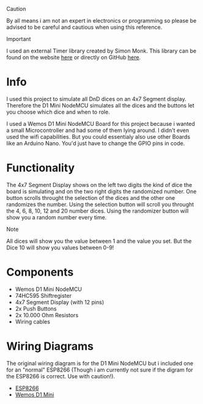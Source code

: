 > [!Caution]
> By all means i am not an expert in electronics or programming so please be advised to be careful and cautious when using this reference.

> [!Important]
> I used an external Timer library created by Simon Monk. This library can be found on the website [here](http://srmonk.blogspot.com/2012/01/arduino-timer-library.html) or directly on GitHub [here](https://github.com/JChristensen/Timer).

# Info
I used this project to simulate all DnD dices on an 4x7 Segment display.
Therefore the D1 Mini NodeMCU simulates all the dices and the buttons let you choose which dice and when to role.

I used a Wemos D1 Mini NodeMCU Board for this project because i wanted a small Microcontroller and had some of them lying around. I didn't even used the wifi capabilities. But you could essentialy also use other Boards like an Arduino Nano. You'd just have to change the GPIO pins in code.

# Functionality
The 4x7 Segment Display shows on the left two digits the kind of dice the board is simulating and on the two right digits the randomized number.
One button scrolls throught the selection of the dices and the other one randomizes the number.
Using the selection button will scroll you throught the 4, 6, 8, 10, 12 and 20 number dices.
Using the randomizer button will show you a random number every time.

> [!Note]
> All dices will show you the value between 1 and the value you set. But the Dice 10 will show you values between 0-9!

# Components
- Wemos D1 Mini NodeMCU
- 74HC595 Shiftregister
- 4x7 Segment Display (with 12 pins)
- 2x Push Buttons
- 2x 10.000 Ohm Resistors
- Wiring cables

# Wiring Diagrams
The original wiring diagram is for the D1 Mini NodeMCU but i included one for an "normal" ESP8266 (Though i am currently not sure if the digram for the ESP8266 is correct. Use with caution!).

- [ESP8266](/png/ESP8266-WiringDiagram.png)
- [Wemos D1 Mini](/png/WemosD1Mini-WiringDiagram.png)
